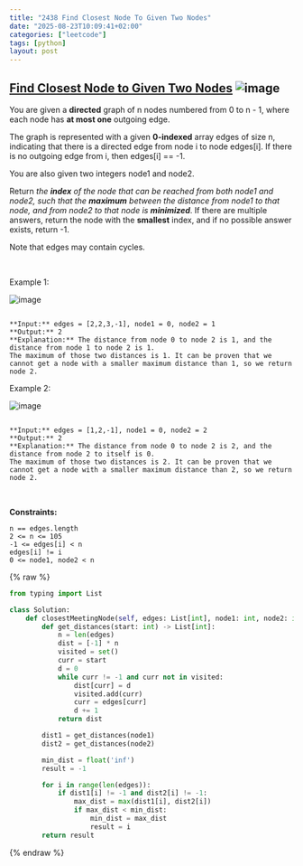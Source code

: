 ```yaml
---
title: "2438 Find Closest Node To Given Two Nodes"
date: "2025-08-23T10:09:41+02:00"
categories: ["leetcode"]
tags: [python]
layout: post
---
```


## [Find Closest Node to Given Two Nodes](https://leetcode.com/problems/find-closest-node-to-given-two-nodes) ![image](https://img.shields.io/badge/Difficulty-Medium-orange)

You are given a **directed** graph of n nodes numbered from 0 to n - 1, where each node has **at most one** outgoing edge.

The graph is represented with a given **0-indexed** array edges of size n, indicating that there is a directed edge from node i to node edges[i]. If there is no outgoing edge from i, then edges[i] == -1.

You are also given two integers node1 and node2.

Return *the **index** of the node that can be reached from both *node1* and *node2*, such that the **maximum** between the distance from *node1* to that node, and from *node2* to that node is **minimized***. If there are multiple answers, return the node with the **smallest** index, and if no possible answer exists, return -1.

Note that edges may contain cycles.

 

Example 1:

![image](https://assets.leetcode.com/uploads/2022/06/07/graph4drawio-2.png)
```

**Input:** edges = [2,2,3,-1], node1 = 0, node2 = 1
**Output:** 2
**Explanation:** The distance from node 0 to node 2 is 1, and the distance from node 1 to node 2 is 1.
The maximum of those two distances is 1. It can be proven that we cannot get a node with a smaller maximum distance than 1, so we return node 2.

```

Example 2:

![image](https://assets.leetcode.com/uploads/2022/06/07/graph4drawio-4.png)
```

**Input:** edges = [1,2,-1], node1 = 0, node2 = 2
**Output:** 2
**Explanation:** The distance from node 0 to node 2 is 2, and the distance from node 2 to itself is 0.
The maximum of those two distances is 2. It can be proven that we cannot get a node with a smaller maximum distance than 2, so we return node 2.

```

 

**Constraints:**

	n == edges.length
	2 <= n <= 105
	-1 <= edges[i] < n
	edges[i] != i
	0 <= node1, node2 < n

{% raw %}
```python
from typing import List

class Solution:
    def closestMeetingNode(self, edges: List[int], node1: int, node2: int) -> int:
        def get_distances(start: int) -> List[int]:
            n = len(edges)
            dist = [-1] * n
            visited = set()
            curr = start
            d = 0
            while curr != -1 and curr not in visited:
                dist[curr] = d
                visited.add(curr)
                curr = edges[curr]
                d += 1
            return dist

        dist1 = get_distances(node1)
        dist2 = get_distances(node2)

        min_dist = float('inf')
        result = -1

        for i in range(len(edges)):
            if dist1[i] != -1 and dist2[i] != -1:
                max_dist = max(dist1[i], dist2[i])
                if max_dist < min_dist:
                    min_dist = max_dist
                    result = i
        return result
```
{% endraw %}
